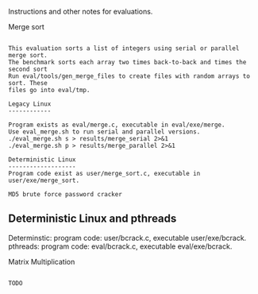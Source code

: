 
Instructions and other notes for evaluations.

Merge sort
~~~~~~~~~~

This evaluation sorts a list of integers using serial or parallel merge sort.
The benchmark sorts each array two times back-to-back and times the second sort
Run eval/tools/gen_merge_files to create files with random arrays to sort. These
files go into eval/tmp.

Legacy Linux
------------

Program exists as eval/merge.c, executable in eval/exe/merge.
Use eval_merge.sh to run serial and parallel versions.
./eval_merge.sh s > results/merge_serial 2>&1
./eval_merge.sh p > results/merge_parallel 2>&1

Deterministic Linux
-------------------
Program code exist as user/merge_sort.c, executable in user/exe/merge_sort.

MD5 brute force password cracker
~~~~~~~~~~~~~~~~~~~~~~~~~~~~~~~~

Deterministic Linux and pthreads
--------------------------------
Determinstic: program code: user/bcrack.c, executable user/exe/bcrack.
pthreads: program code: eval/bcrack.c, executable eval/exe/bcrack.


Matrix Multiplication
~~~~~~~~~~~~~~~~~~~~~

TODO

